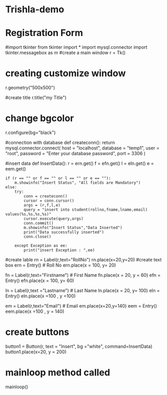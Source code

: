 # Trishla-demo
<h1>Registration Form </h1>
#import tkinter
from tkinter import *
import mysql.connector
import tkinter.messagebox as m
#create a main window
r = Tk()

# creating customize window
r.geometry("500x500")

#create title
r.title("my Title")

# change bgcolor
r.configure(bg="black")

#connection with database
def createconn():
    return mysql.connector.connect(
        host = "localhost",
        database = "temp1",
        user = "root",
        password = "Enter your database password",
        port = 3306
    )

#insert data
def InsertData():
    r = ern.get()
    f = efn.get()
    l = eln.get()
    e = eem.get()

    if (r == "" or f == "" or l == "" or e == ""):
        m.showinfo("Insert Status", "All fields are Mandatory")
    else:
        try:
            conn = createconn()
            cursor = conn.cursor()
            args = (r,f,l,e)
            query = "insert into student(rollno,fname,lname,email) values(%s,%s,%s,%s)"
            cursor.execute(query,args)
            conn.commit()
            m.showinfo("Insert Status","Data Inserted")
            print("Data successfully inserted")
            conn.close()

        except Exception as ee:
            print("insert Exception : ",ee)

#create lable
rn = Label(r,text="RollNo")
rn.place(x=20,y=20)
#create text box
ern = Entry()                # Roll No
ern.place(x = 100, y= 20)

fn = Label(r,text="Firstname") # First Name
fn.place(x = 20, y = 60)
efn = Entry()
efn.place(x = 100, y= 60)

ln = Label(r,text ="Lastname")  # Last Name
ln.place(x = 20, y= 100)
eln = Entry()
eln.place(x =100 , y =100)

em = Label(r,text="Email")    # Email
em.place(x=20,y=140)
eem = Entry()
eem.place(x =100 , y = 140)

# create buttons
button1 = Button(r, text = "Insert", bg ="white", command=InsertData)
button1.place(x=20, y = 200) 

# mainloop method called
mainloop()
